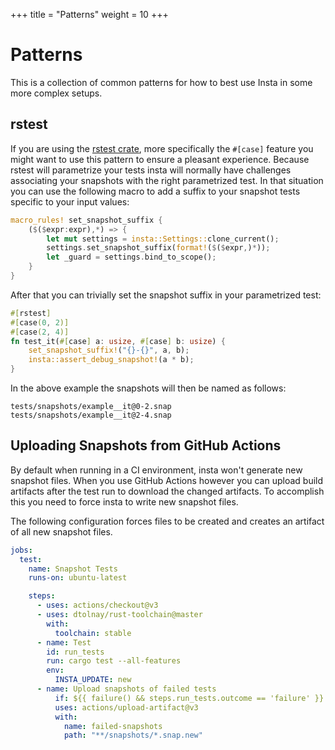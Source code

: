 +++
title = "Patterns"
weight = 10
+++

# Patterns

This is a collection of common patterns for how to best use Insta in some more complex
setups.

## rstest

If you are using the [rstest crate](https://crates.io/crates/rstest), more specifically the
`#[case]` feature you might want to use this pattern to ensure a pleasant experience.  Because
rstest will parametrize your tests insta will normally have challenges associating your
snapshots with the right parametrized test.  In that situation you can use the following macro
to add a suffix to your snapshot tests specific to your input values:

```rust
macro_rules! set_snapshot_suffix {
    ($($expr:expr),*) => {
        let mut settings = insta::Settings::clone_current();
        settings.set_snapshot_suffix(format!($($expr,)*));
        let _guard = settings.bind_to_scope();
    }
}
```

After that you can trivially set the snapshot suffix in your parametrized test:

```rust
#[rstest]
#[case(0, 2)]
#[case(2, 4)]
fn test_it(#[case] a: usize, #[case] b: usize) {
    set_snapshot_suffix!("{}-{}", a, b);
    insta::assert_debug_snapshot!(a * b);
}
```

In the above example the snapshots will then be named as follows:

```
tests/snapshots/example__it@0-2.snap
tests/snapshots/example__it@2-4.snap
```

## Uploading Snapshots from GitHub Actions

By default when running in a CI environment, insta won't generate new snapshot files.  When you
use GitHub Actions however you can upload build artifacts after the test run to download the
changed artifacts.  To accomplish this you need to force insta to write new snapshot files.

The following configuration forces files to be created and creates an artifact of all new
snapshot files.

```yaml
jobs:
  test:
    name: Snapshot Tests
    runs-on: ubuntu-latest

    steps:
      - uses: actions/checkout@v3
      - uses: dtolnay/rust-toolchain@master
        with:
          toolchain: stable
      - name: Test
        id: run_tests
        run: cargo test --all-features
        env:
          INSTA_UPDATE: new
      - name: Upload snapshots of failed tests
          if: ${{ failure() && steps.run_tests.outcome == 'failure' }}
          uses: actions/upload-artifact@v3
          with:
            name: failed-snapshots
            path: "**/snapshots/*.snap.new"
```
